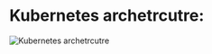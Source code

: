 
# Kubernetes archetrcutre:
![Kubernetes archetrcutre](https://kubernetes.io/images/docs/components-of-kubernetes.svg)